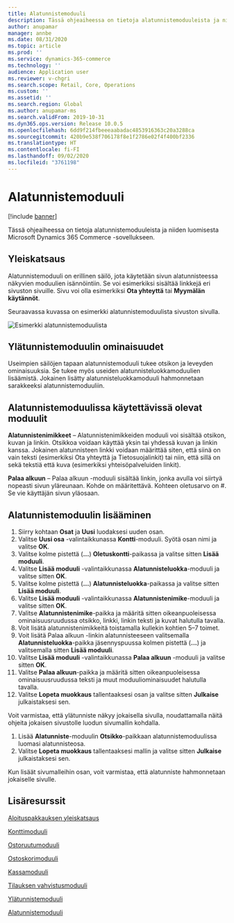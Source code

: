 ```yaml
---
title: Alatunnistemoduuli
description: Tässä ohjeaiheessa on tietoja alatunnistemoduuleista ja niiden muokkaamisesta Microsoft Dynamics 365 Commerce -sovelluksessa.
author: anupamar
manager: annbe
ms.date: 08/31/2020
ms.topic: article
ms.prod: ''
ms.service: dynamics-365-commerce
ms.technology: ''
audience: Application user
ms.reviewer: v-chgri
ms.search.scope: Retail, Core, Operations
ms.custom: ''
ms.assetid: ''
ms.search.region: Global
ms.author: anupamar-ms
ms.search.validFrom: 2019-10-31
ms.dyn365.ops.version: Release 10.0.5
ms.openlocfilehash: 6dd9f214fbeeeaabadac4853916363c20a3288ca
ms.sourcegitcommit: 420b9e538f706178f8e1f2786e02f4f400bf2336
ms.translationtype: HT
ms.contentlocale: fi-FI
ms.lasthandoff: 09/02/2020
ms.locfileid: "3761198"
---
```

# <a name="footer-module"></a>Alatunnistemoduuli  

[!include [banner](includes/banner.md)]

Tässä ohjeaiheessa on tietoja alatunnistemoduuleista ja niiden luomisesta Microsoft Dynamics 365 Commerce -sovellukseen.

## <a name="overview"></a>Yleiskatsaus

Alatunnistemoduuli on erillinen säilö, jota käytetään sivun alatunnisteessa näkyvien moduulien isännöintiin. Se voi esimerkiksi sisältää linkkejä eri sivuston sivuille. Sivu voi olla esimerkiksi **Ota yhteyttä** tai **Myymälän käytännöt**.

Seuraavassa kuvassa on esimerkki alatunnistemoduulista sivuston sivulla.

![Esimerkki alatunnistemoduulista](./media/ecommerce-footer.PNG)

## <a name="footer-module-properties"></a>Ylätunnistemoduulin ominaisuudet 

Useimpien säilöjen tapaan alatunnistemoduuli tukee otsikon ja leveyden ominaisuuksia. Se tukee myös useiden alatunnisteluokkamoduulien lisäämistä. Jokainen lisätty alatunnisteluokkamoduuli hahmonnetaan sarakkeeksi alatunnistemoduuliin.

## <a name="modules-available-in-a-footer-module"></a>Alatunnistemoduulissa käytettävissä olevat moduulit

**Alatunnistenimikkeet** – Alatunnistenimikkeiden moduuli voi sisältää otsikon, kuvan ja linkin. Otsikkoa voidaan käyttää yksin tai yhdessä kuvan ja linkin kanssa. Jokainen alatunnisteen linkki voidaan määrittää siten, että siinä on vain teksti (esimerkiksi Ota yhteyttä ja Tietosuojalinkit) tai niin, että sillä on sekä tekstiä että kuva (esimerkiksi yhteisöpalveluiden linkit).

**Palaa alkuun** – Palaa alkuun -moduuli sisältää linkin, jonka avulla voi siirtyä nopeasti sivun yläreunaan. Kohde on määritettävä. Kohteen oletusarvo on \#. Se vie käyttäjän sivun yläosaan.

## <a name="create-a-footer-module"></a>Alatunnistemoduulin lisääminen

1. Siirry kohtaan **Osat** ja **Uusi** luodaksesi uuden osan.
1. Valitse **Uusi osa** -valintaikkunassa **Kontti**-moduuli. Syötä osan nimi ja valitse **OK**.
1. Valitse kolme pistettä (**...**) **Oletuskontti**-paikassa ja valitse sitten **Lisää moduuli**.
1. Valitse **Lisää moduuli** -valintaikkunassa **Alatunnisteluokka**-moduuli ja valitse sitten **OK**.
1. Valitse kolme pistettä (**...**) **Alatunnisteluokka**-paikassa ja valitse sitten **Lisää moduuli**.
1. Valitse **Lisää moduuli** -valintaikkunassa **Alatunnistenimike**-moduuli ja valitse sitten **OK**.
1. Valitse **Alatunnistenimike**-paikka ja määritä sitten oikeanpuoleisessa ominaisuusruudussa otsikko, linkki, linkin teksti ja kuvat halutulla tavalla.
1. Voit lisätä alatunnistenimikkeitä toistamalla kullekin kohtien 5–7 toimet.
1. Voit lisätä Palaa alkuun -linkin alatunnisteeseen valitsemalla **Alatunnisteluokka**-paikka jäsennyspuussa kolmen pistettä (**...**) ja valitsemalla sitten **Lisää moduuli**.
1. Valitse **Lisää moduuli** -valintaikkunassa **Palaa alkuun** -moduuli ja valitse sitten **OK**.
1. Valitse **Palaa alkuun**-paikka ja määritä sitten oikeanpuoleisessa ominaisuusruudussa teksti ja muut moduuliominaisuudet halutulla tavalla.
1. Valitse **Lopeta muokkaus** tallentaaksesi osan ja valitse sitten **Julkaise** julkaistaksesi sen.

Voit varmistaa, että ylätunniste näkyy jokaisella sivulla, noudattamalla näitä ohjeita jokaisen sivustolle luodun sivumallin kohdalla.

1. Lisää **Alatunniste**-moduulin **Otsikko**-paikkaan alatunnistemoduulissa luomasi alatunnisteosa.
1. Valitse **Lopeta muokkaus** tallentaaksesi mallin ja valitse sitten **Julkaise** julkaistaksesi sen.

Kun lisäät sivumalleihin osan, voit varmistaa, että alatunniste hahmonnetaan jokaiselle sivulle.

## <a name="additional-resources"></a>Lisäresurssit

[Aloituspakkauksen yleiskatsaus](starter-kit-overview.md)

[Konttimoduuli](add-container-module.md)

[Ostoruutumoduuli](add-buy-box.md)

[Ostoskorimoduuli](add-cart-module.md)

[Kassamoduuli](add-checkout-module.md)

[Tilauksen vahvistusmoduuli](order-confirmation-module.md)

[Ylätunnistemoduuli](author-header-module.md)

[Alatunnistemoduuli](author-footer-module.md)
